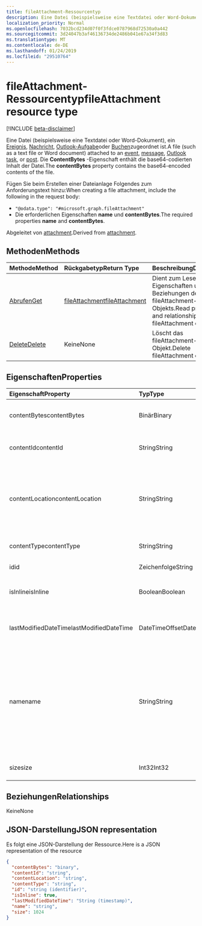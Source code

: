 ```yaml
---
title: fileAttachment-Ressourcentyp
description: Eine Datei (beispielsweise eine Textdatei oder Word-Dokument), ein Ereignis zugeordnet ist,
localization_priority: Normal
ms.openlocfilehash: 7032bcd234d07f0f3fdce0787968d72530a0a442
ms.sourcegitcommit: 3d24047b3af46136734de2486b041e67a34f3d83
ms.translationtype: MT
ms.contentlocale: de-DE
ms.lasthandoff: 01/24/2019
ms.locfileid: "29510764"
---
```

# <a name="fileattachment-resource-type"></a><span data-ttu-id="0c815-103">fileAttachment-Ressourcentyp</span><span class="sxs-lookup"><span data-stu-id="0c815-103">fileAttachment resource type</span></span>

[!INCLUDE [beta-disclaimer](../../includes/beta-disclaimer.md)]

<span data-ttu-id="0c815-104">Eine Datei (beispielsweise eine Textdatei oder Word-Dokument), ein [Ereignis](../resources/event.md), [Nachricht](../resources/message.md), [Outlook-Aufgabe](../resources/outlooktask.md)oder [Buchen](../resources/post.md)zugeordnet ist.</span><span class="sxs-lookup"><span data-stu-id="0c815-104">A file (such as a text file or Word document) attached to an [event](../resources/event.md), [message](../resources/message.md), [Outlook task](../resources/outlooktask.md), or [post](../resources/post.md).</span></span> <span data-ttu-id="0c815-105">Die **ContentBytes** -Eigenschaft enthält die base64-codierten Inhalt der Datei.</span><span class="sxs-lookup"><span data-stu-id="0c815-105">The  **contentBytes** property contains the base64-encoded contents of the file.</span></span>  

<span data-ttu-id="0c815-106">Fügen Sie beim Erstellen einer Dateianlage Folgendes zum Anforderungstext hinzu:</span><span class="sxs-lookup"><span data-stu-id="0c815-106">When creating a file attachment, include the following in the request body:</span></span>

* `"@odata.type": "#microsoft.graph.fileAttachment"`
* <span data-ttu-id="0c815-107">Die erforderlichen Eigenschaften **name** und **contentBytes**.</span><span class="sxs-lookup"><span data-stu-id="0c815-107">The required properties **name** and **contentBytes**.</span></span>

<span data-ttu-id="0c815-108">Abgeleitet von [attachment](attachment.md).</span><span class="sxs-lookup"><span data-stu-id="0c815-108">Derived from [attachment](attachment.md).</span></span>

## <a name="methods"></a><span data-ttu-id="0c815-109">Methoden</span><span class="sxs-lookup"><span data-stu-id="0c815-109">Methods</span></span>

| <span data-ttu-id="0c815-110">Methode</span><span class="sxs-lookup"><span data-stu-id="0c815-110">Method</span></span>       | <span data-ttu-id="0c815-111">Rückgabetyp</span><span class="sxs-lookup"><span data-stu-id="0c815-111">Return Type</span></span>  |<span data-ttu-id="0c815-112">Beschreibung</span><span class="sxs-lookup"><span data-stu-id="0c815-112">Description</span></span>|
|:---------------|:--------|:----------|
|[<span data-ttu-id="0c815-113">Abrufen</span><span class="sxs-lookup"><span data-stu-id="0c815-113">Get</span></span>](../api/attachment-get.md) | [<span data-ttu-id="0c815-114">fileAttachment</span><span class="sxs-lookup"><span data-stu-id="0c815-114">fileAttachment</span></span>](fileattachment.md) |<span data-ttu-id="0c815-115">Dient zum Lesen der Eigenschaften und der Beziehungen des fileAttachment-Objekts.</span><span class="sxs-lookup"><span data-stu-id="0c815-115">Read properties and relationships of fileAttachment object.</span></span>|
|[<span data-ttu-id="0c815-116">Delete</span><span class="sxs-lookup"><span data-stu-id="0c815-116">Delete</span></span>](../api/attachment-delete.md) | <span data-ttu-id="0c815-117">Keine</span><span class="sxs-lookup"><span data-stu-id="0c815-117">None</span></span> |<span data-ttu-id="0c815-118">Löscht das fileAttachment-Objekt.</span><span class="sxs-lookup"><span data-stu-id="0c815-118">Delete fileAttachment object.</span></span> |

## <a name="properties"></a><span data-ttu-id="0c815-119">Eigenschaften</span><span class="sxs-lookup"><span data-stu-id="0c815-119">Properties</span></span>
| <span data-ttu-id="0c815-120">Eigenschaft</span><span class="sxs-lookup"><span data-stu-id="0c815-120">Property</span></span>     | <span data-ttu-id="0c815-121">Typ</span><span class="sxs-lookup"><span data-stu-id="0c815-121">Type</span></span>   |<span data-ttu-id="0c815-122">Beschreibung</span><span class="sxs-lookup"><span data-stu-id="0c815-122">Description</span></span>|
|:---------------|:--------|:----------|
|<span data-ttu-id="0c815-123">contentBytes</span><span class="sxs-lookup"><span data-stu-id="0c815-123">contentBytes</span></span>|<span data-ttu-id="0c815-124">Binär</span><span class="sxs-lookup"><span data-stu-id="0c815-124">Binary</span></span>|<span data-ttu-id="0c815-125">Der base64-codierte Inhalt der Datei.</span><span class="sxs-lookup"><span data-stu-id="0c815-125">The base64-encoded contents of the file.</span></span>|
|<span data-ttu-id="0c815-126">contentId</span><span class="sxs-lookup"><span data-stu-id="0c815-126">contentId</span></span>|<span data-ttu-id="0c815-127">String</span><span class="sxs-lookup"><span data-stu-id="0c815-127">String</span></span>|<span data-ttu-id="0c815-128">Die ID der Anlage im Exchange-Speicher.</span><span class="sxs-lookup"><span data-stu-id="0c815-128">The ID of the attachment in the Exchange store.</span></span>|
|<span data-ttu-id="0c815-129">contentLocation</span><span class="sxs-lookup"><span data-stu-id="0c815-129">contentLocation</span></span>|<span data-ttu-id="0c815-130">String</span><span class="sxs-lookup"><span data-stu-id="0c815-130">String</span></span>|<span data-ttu-id="0c815-131">Der URI (Uniform Resource Identifier), der dem Speicherort des Anlageninhalts entspricht.</span><span class="sxs-lookup"><span data-stu-id="0c815-131">The Uniform Resource Identifier (URI) that corresponds to the location of the content of the attachment.</span></span>|
|<span data-ttu-id="0c815-132">contentType</span><span class="sxs-lookup"><span data-stu-id="0c815-132">contentType</span></span>|<span data-ttu-id="0c815-133">String</span><span class="sxs-lookup"><span data-stu-id="0c815-133">String</span></span>|<span data-ttu-id="0c815-134">Der Inhaltstyp der Anlage.</span><span class="sxs-lookup"><span data-stu-id="0c815-134">The content type of the attachment.</span></span>|
|<span data-ttu-id="0c815-135">id</span><span class="sxs-lookup"><span data-stu-id="0c815-135">id</span></span>|<span data-ttu-id="0c815-136">Zeichenfolge</span><span class="sxs-lookup"><span data-stu-id="0c815-136">String</span></span>|<span data-ttu-id="0c815-137">Die Anlagen-ID.</span><span class="sxs-lookup"><span data-stu-id="0c815-137">The attachment ID.</span></span>|
|<span data-ttu-id="0c815-138">isInline</span><span class="sxs-lookup"><span data-stu-id="0c815-138">isInline</span></span>|<span data-ttu-id="0c815-139">Boolean</span><span class="sxs-lookup"><span data-stu-id="0c815-139">Boolean</span></span>|<span data-ttu-id="0c815-140">True, wenn es sich um eine Inlineanlage handelt.</span><span class="sxs-lookup"><span data-stu-id="0c815-140">Set to true if this is an inline attachment.</span></span>|
|<span data-ttu-id="0c815-141">lastModifiedDateTime</span><span class="sxs-lookup"><span data-stu-id="0c815-141">lastModifiedDateTime</span></span>|<span data-ttu-id="0c815-142">DateTimeOffset</span><span class="sxs-lookup"><span data-stu-id="0c815-142">DateTimeOffset</span></span>|<span data-ttu-id="0c815-143">Datum und Uhrzeit der letzten Änderung der Anlage.</span><span class="sxs-lookup"><span data-stu-id="0c815-143">The date and time when the attachment was last modified.</span></span>|
|<span data-ttu-id="0c815-144">name</span><span class="sxs-lookup"><span data-stu-id="0c815-144">name</span></span>|<span data-ttu-id="0c815-145">String</span><span class="sxs-lookup"><span data-stu-id="0c815-145">String</span></span>|<span data-ttu-id="0c815-146">Der Name, der den Text darstellt, der unter dem Symbol für die eingebettete Anlage angezeigt wird. Dies muss nicht der tatsächliche Dateiname sein.</span><span class="sxs-lookup"><span data-stu-id="0c815-146">The name representing the text that is displayed below the icon representing the embedded attachment.This does not need to be the actual file name.</span></span>|
|<span data-ttu-id="0c815-147">size</span><span class="sxs-lookup"><span data-stu-id="0c815-147">size</span></span>|<span data-ttu-id="0c815-148">Int32</span><span class="sxs-lookup"><span data-stu-id="0c815-148">Int32</span></span>|<span data-ttu-id="0c815-149">Die Größe der Anlage in Byte.</span><span class="sxs-lookup"><span data-stu-id="0c815-149">The size in bytes of the attachment.</span></span>|

## <a name="relationships"></a><span data-ttu-id="0c815-150">Beziehungen</span><span class="sxs-lookup"><span data-stu-id="0c815-150">Relationships</span></span>
<span data-ttu-id="0c815-151">Keine</span><span class="sxs-lookup"><span data-stu-id="0c815-151">None</span></span>


## <a name="json-representation"></a><span data-ttu-id="0c815-152">JSON-Darstellung</span><span class="sxs-lookup"><span data-stu-id="0c815-152">JSON representation</span></span>

<span data-ttu-id="0c815-153">Es folgt eine JSON-Darstellung der Ressource.</span><span class="sxs-lookup"><span data-stu-id="0c815-153">Here is a JSON representation of the resource</span></span>

<!-- {
  "blockType": "resource",
  "optionalProperties": [

  ],
  "@odata.type": "microsoft.graph.fileAttachment"
}-->

```json
{
  "contentBytes": "binary",
  "contentId": "string",
  "contentLocation": "string",
  "contentType": "string",
  "id": "string (identifier)",
  "isInline": true,
  "lastModifiedDateTime": "String (timestamp)",
  "name": "string",
  "size": 1024
}

```

<!-- uuid: 8fcb5dbc-d5aa-4681-8e31-b001d5168d79
2015-10-25 14:57:30 UTC -->
<!--
{
  "type": "#page.annotation",
  "description": "fileAttachment resource",
  "keywords": "",
  "section": "documentation",
  "tocPath": "",
  "suppressions": [
    "Error: /api-reference/beta/resources/fileattachment.md:\r\n      Exception processing links.\r\n    System.ArgumentException: Link Definition was null. Link text: !INCLUDE [beta-disclaimer](../../includes/beta-disclaimer.md)\r\n      at ApiDoctor.Validation.DocFile.get_LinkDestinations()\r\n      at ApiDoctor.Validation.DocSet.ValidateLinks(Boolean includeWarnings, String[] relativePathForFiles, IssueLogger issues, Boolean requireFilenameCaseMatch, Boolean printOrphanedFiles)"
  ]
}
-->
